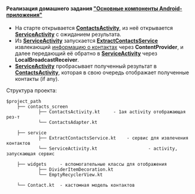 #### Реализация домашнего задания ["Основные компоненты Android-приложения"](https://gitlab.com/Mishabuzov/tfs-android-online-autumn-2020/-/tree/master/HomeWork_1)
* На старте открывается [__ContactsActivity__](https://gitlab.com/Mishabuzov/tfs-android-online-autumn-2020/-/blob/homework_1/HomeWork_1/LocalBroadcastReceiverHW/app/src/main/java/ru/home/localbroadcastreceiverhw/contacts_screen/ContactsActivity.kt), из неё открывается [__ServiceActivity__](https://gitlab.com/Mishabuzov/tfs-android-online-autumn-2020/-/blob/homework_1/HomeWork_1/LocalBroadcastReceiverHW/app/src/main/java/ru/home/localbroadcastreceiverhw/service/ServiceActivity.kt) с ожиданием результата.
* Из [__ServiceActivity__](https://gitlab.com/Mishabuzov/tfs-android-online-autumn-2020/-/blob/homework_1/HomeWork_1/LocalBroadcastReceiverHW/app/src/main/java/ru/home/localbroadcastreceiverhw/service/ServiceActivity.kt) запускается [__ExtractContactsService__](https://gitlab.com/Mishabuzov/tfs-android-online-autumn-2020/-/blob/homework_1/HomeWork_1/LocalBroadcastReceiverHW/app/src/main/java/ru/home/localbroadcastreceiverhw/service/ExtractContactsService.kt) извлекающий [информацию о контактах](https://gitlab.com/Mishabuzov/tfs-android-online-autumn-2020/-/blob/homework_1/HomeWork_1/LocalBroadcastReceiverHW/app/src/main/java/ru/home/localbroadcastreceiverhw/Contact.kt) через __ContentProvider__, и далее передающий её обратно в [__ServiceActivity__](https://gitlab.com/Mishabuzov/tfs-android-online-autumn-2020/-/blob/homework_1/HomeWork_1/LocalBroadcastReceiverHW/app/src/main/java/ru/home/localbroadcastreceiverhw/service/ServiceActivity.kt) через __LocalBroadcastReceiver__.
* [__ServiceActivity__](https://gitlab.com/Mishabuzov/tfs-android-online-autumn-2020/-/blob/homework_1/HomeWork_1/LocalBroadcastReceiverHW/app/src/main/java/ru/home/localbroadcastreceiverhw/service/ServiceActivity.kt) пробрасывает полученный результат в [__ContactsActivity__](https://gitlab.com/Mishabuzov/tfs-android-online-autumn-2020/-/blob/homework_1/HomeWork_1/LocalBroadcastReceiverHW/app/src/main/java/ru/home/localbroadcastreceiverhw/contacts_screen/ContactsActivity.kt), которая в свою очередь отображает полученные контакты (if any).

Структура проекта:
```
$project_path
    ├── contacts_screen
            ├── ContactsActivity.kt     - 1ая activity отображающая рез-т
            └── ContactsAdapter.kt
            
    ├── service
            ├── ExtractContactsService.kt    - сервис для извлечения контактов
            └── ServiceActivity.kt                   - activity, запускающая сервис
            
    ├── widgets     - вспомогательные классы для отображения
            ├── DividerItemDecoration.kt
            └── EmptyRecyclerView.kt
            
    └── Contact.kt  - кастомная модель контактов
```